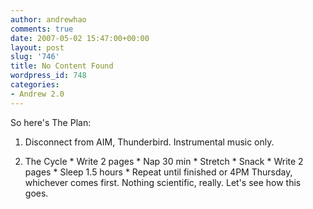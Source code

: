 ```yaml
---
author: andrewhao
comments: true
date: 2007-05-02 15:47:00+00:00
layout: post
slug: '746'
title: No Content Found
wordpress_id: 748
categories:
- Andrew 2.0
---
```


So here's The Plan:   


  1. Disconnect from AIM, Thunderbird. Instrumental music only.  

  2. The Cycle
    * Write 2 pages
    * Nap 30 min
    * Stretch
    * Snack
    * Write 2 pages
    * Sleep 1.5 hours
    * Repeat until finished or 4PM Thursday, whichever comes first.
Nothing scientific, really. Let's see how this goes.  

